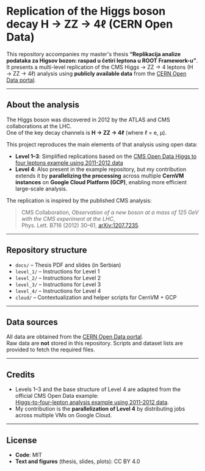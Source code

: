 # Replication of the Higgs boson decay H → ZZ → 4ℓ (CERN Open Data)

This repository accompanies my master's thesis **“Replikacija analize podataka za Higsov bozon: raspad u četiri leptona u ROOT Framework-u”**.  
It presents a multi-level replication of the CMS Higgs → ZZ → 4 leptons (H → ZZ → 4ℓ) analysis using **publicly available data** from the [CERN Open Data portal](http://opendata.cern.ch).

---

## About the analysis

The Higgs boson was discovered in 2012 by the ATLAS and CMS collaborations at the LHC.  
One of the key decay channels is **H → ZZ → 4ℓ** (where ℓ = e, μ).  

This project reproduces the main elements of that analysis using open data:

- **Level 1–3**: Simplified replications based on the [CMS Open Data Higgs to four leptons example using 2011-2012 data](https://opendata.cern.ch/record/5500)  
- **Level 4**: Also present in the example repository, but my contribution extends it by **parallelizing the processing** across multiple **CernVM instances** on **Google Cloud Platform (GCP)**, enabling more efficient large-scale analysis.

The replication is inspired by the published CMS analysis:  
> CMS Collaboration, *Observation of a new boson at a mass of 125 GeV with the CMS experiment at the LHC*,  
> Phys. Lett. B716 (2012) 30–61, [arXiv:1207.7235](https://arxiv.org/abs/1207.7235).

---

## Repository structure

- `docs/` – Thesis PDF and slides (in Serbian)
- `level_1/` – Instructions for Level 1  
- `level_2/` – Instructions for Level 2  
- `level_3/` – Instructions for Level 3  
- `level_4/` – Instructions for Level 4 
- `cloud/` – Contextualization and helper scripts for CernVM + GCP   

---

## Data sources

All data are obtained from the [CERN Open Data portal](http://opendata.cern.ch).  
Raw data are **not** stored in this repository. Scripts and dataset lists are provided to fetch the required files.

---

## Credits

- Levels 1–3 and the base structure of Level 4 are adapted from the official CMS Open Data example:  
  [Higgs-to-four-lepton analysis example using 2011-2012 data](https://opendata.cern.ch/record/5500).  
- My contribution is the **parallelization of Level 4** by distributing jobs across multiple VMs on Google Cloud. 

---

## License

- **Code**: MIT  
- **Text and figures** (thesis, slides, plots): CC BY 4.0
